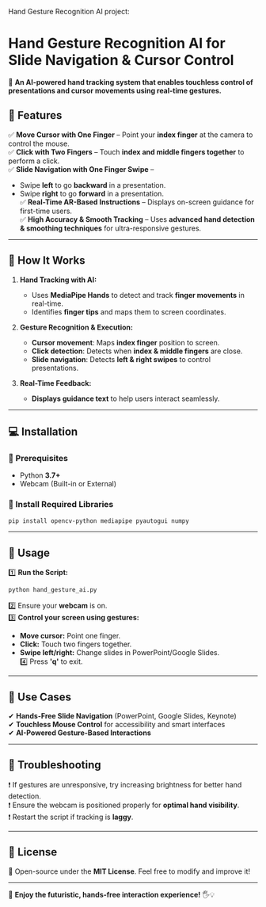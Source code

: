 Hand Gesture Recognition AI project:  

# Hand Gesture Recognition AI for Slide Navigation & Cursor Control  

🚀 **An AI-powered hand tracking system that enables touchless control of presentations and cursor movements using real-time gestures.**  

## **🔹 Features**  
✅ **Move Cursor with One Finger** – Point your **index finger** at the camera to control the mouse.  
✅ **Click with Two Fingers** – Touch **index and middle fingers together** to perform a click.  
✅ **Slide Navigation with One Finger Swipe** –  
   - Swipe **left** to go **backward** in a presentation.  
   - Swipe **right** to go **forward** in a presentation.  
✅ **Real-Time AR-Based Instructions** – Displays on-screen guidance for first-time users.  
✅ **High Accuracy & Smooth Tracking** – Uses **advanced hand detection & smoothing techniques** for ultra-responsive gestures.  

---

## **📌 How It Works**  
1. **Hand Tracking with AI:**  
   - Uses **MediaPipe Hands** to detect and track **finger movements** in real-time.  
   - Identifies **finger tips** and maps them to screen coordinates.  

2. **Gesture Recognition & Execution:**  
   - **Cursor movement**: Maps **index finger** position to screen.  
   - **Click detection**: Detects when **index & middle fingers** are close.  
   - **Slide navigation**: Detects **left & right swipes** to control presentations.  

3. **Real-Time Feedback:**  
   - **Displays guidance text** to help users interact seamlessly.  

---

## **💻 Installation**  
### **🔹 Prerequisites**  
- Python **3.7+**  
- Webcam (Built-in or External)  

### **🔹 Install Required Libraries**  
```sh
pip install opencv-python mediapipe pyautogui numpy
```

---

## **🚀 Usage**  
1️⃣ **Run the Script:**  
```sh
python hand_gesture_ai.py
```
2️⃣ Ensure your **webcam** is on.  
3️⃣ **Control your screen using gestures:**  
   - **Move cursor:** Point one finger.  
   - **Click:** Touch two fingers together.  
   - **Swipe left/right:** Change slides in PowerPoint/Google Slides.  
4️⃣ Press **'q'** to exit.  

---

## **🎯 Use Cases**  
✔ **Hands-Free Slide Navigation** (PowerPoint, Google Slides, Keynote)  
✔ **Touchless Mouse Control** for accessibility and smart interfaces  
✔ **AI-Powered Gesture-Based Interactions**  

---

## **🔧 Troubleshooting**  
❗ If gestures are unresponsive, try increasing brightness for better hand detection.  
❗ Ensure the webcam is positioned properly for **optimal hand visibility**.  
❗ Restart the script if tracking is **laggy**.  

---

## **📜 License**  
🔹 Open-source under the **MIT License**. Feel free to modify and improve it!  

---

🚀 **Enjoy the futuristic, hands-free interaction experience!** 🖐️💡
